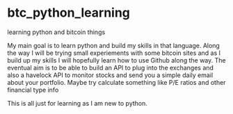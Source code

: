 btc_python_learning
===================

learning python and bitcoin things

My main goal is to learn python and build my skills in that language.
Along the way I will be trying small experiements with some bitcoin sites
and as I build up my skills I will hopefully learn how to use 
Github along the way. 
The eventual aim is to be able to build an API to plug into the exchanges and
also a havelock API to monitor stocks and send you a simple daily email about your
portfolio. Maybe try calculate something like P/E ratios and other financial type info

This is all just for learning as I am new to python.

